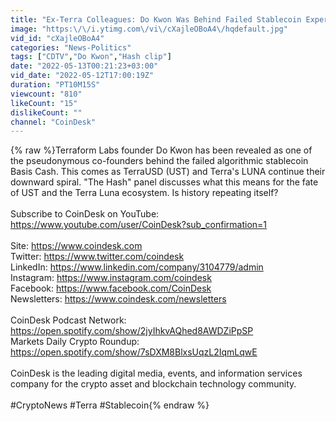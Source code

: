 ```yaml
---
title: "Ex-Terra Colleagues: Do Kwon Was Behind Failed Stablecoin Experiment Basis Cash"
image: "https:\/\/i.ytimg.com\/vi\/cXajleOBoA4\/hqdefault.jpg"
vid_id: "cXajleOBoA4"
categories: "News-Politics"
tags: ["CDTV","Do Kwon","Hash clip"]
date: "2022-05-13T00:21:23+03:00"
vid_date: "2022-05-12T17:00:19Z"
duration: "PT10M15S"
viewcount: "810"
likeCount: "15"
dislikeCount: ""
channel: "CoinDesk"
---
```

{% raw %}Terraform Labs founder Do Kwon has been revealed as one of the pseudonymous co-founders behind the failed algorithmic stablecoin Basis Cash. This comes as TerraUSD (UST) and Terra's LUNA continue their downward spiral. &quot;The Hash&quot; panel discusses what this means for the fate of UST and the Terra Luna ecosystem. Is history repeating itself?<br /><br />Subscribe to CoinDesk on YouTube: <a rel="nofollow" target="blank" href="https://www.youtube.com/user/CoinDesk?sub_confirmation=1">https://www.youtube.com/user/CoinDesk?sub_confirmation=1</a><br /><br />Site: <a rel="nofollow" target="blank" href="https://www.coindesk.com">https://www.coindesk.com</a><br />Twitter: <a rel="nofollow" target="blank" href="https://www.twitter.com/coindesk">https://www.twitter.com/coindesk</a><br />LinkedIn: <a rel="nofollow" target="blank" href="https://www.linkedin.com/company/3104779/admin">https://www.linkedin.com/company/3104779/admin</a><br />Instagram: <a rel="nofollow" target="blank" href="https://www.instagram.com/coindesk">https://www.instagram.com/coindesk</a><br />Facebook: <a rel="nofollow" target="blank" href="https://www.facebook.com/CoinDesk">https://www.facebook.com/CoinDesk</a><br />Newsletters: <a rel="nofollow" target="blank" href="https://www.coindesk.com/newsletters">https://www.coindesk.com/newsletters</a><br /><br />CoinDesk Podcast Network: <a rel="nofollow" target="blank" href="https://open.spotify.com/show/2jyIhkvAQhed8AWDZiPpSP">https://open.spotify.com/show/2jyIhkvAQhed8AWDZiPpSP</a><br />Markets Daily Crypto Roundup: <a rel="nofollow" target="blank" href="https://open.spotify.com/show/7sDXM8BlxsUqzL2IqmLqwE">https://open.spotify.com/show/7sDXM8BlxsUqzL2IqmLqwE</a><br /><br />CoinDesk is the leading digital media, events, and information services company for the crypto asset and blockchain technology community.<br /><br />#CryptoNews #Terra #Stablecoin{% endraw %}

